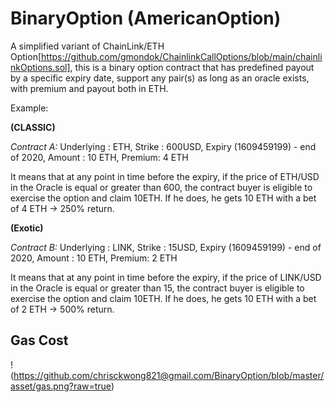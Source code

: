 # BinaryOption (AmericanOption)

A simplified variant of  ChainLink/ETH Option[https://github.com/gmondok/ChainlinkCallOptions/blob/main/chainlinkOptions.sol], this is a binary option contract that has predefined payout by a specific expiry date, support any pair(s) as long as an oracle exists, with premium and payout both in ETH.

Example:

**(CLASSIC)**

*Contract A:* Underlying : ETH, Strike : 600USD, Expiry (1609459199) - end of 2020, Amount : 10 ETH, Premium: 4 ETH

It means that at any point in time before the expiry, if the price of ETH/USD in the Oracle is equal or greater than 600, the contract buyer is eligible to exercise the option and claim 10ETH. If he does, he gets 10 ETH with a bet of 4 ETH -> 250% return.


**(Exotic)**

*Contract B:* Underlying : LINK, Strike : 15USD, Expiry (1609459199) - end of 2020, Amount : 10 ETH, Premium: 2 ETH

It means that at any point in time before the expiry, if the price of LINK/USD in the Oracle is equal or greater than 15, the contract buyer is eligible to exercise the option and claim 10ETH. If he does, he gets 10 ETH with a bet of 2 ETH -> 500% return.

## Gas Cost

!(https://github.com/chrisckwong821@gmail.com/BinaryOption/blob/master/asset/gas.png?raw=true)
 
